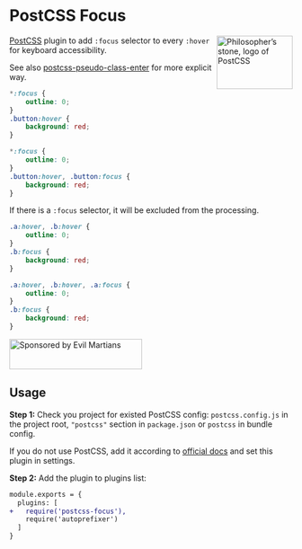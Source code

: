 # PostCSS Focus

<img align="right" width="135" height="95"
     title="Philosopher’s stone, logo of PostCSS"
     src="https://postcss.org/logo-leftp.svg">

[PostCSS] plugin to add `:focus` selector to every `:hover`
for keyboard accessibility.

See also [postcss-pseudo-class-enter] for more explicit way.

[postcss-pseudo-class-enter]: https://github.com/jonathantneal/postcss-pseudo-class-enter
[PostCSS]:                    https://github.com/postcss/postcss

```css
*:focus {
    outline: 0;
}
.button:hover {
    background: red;
}
```

```css
*:focus {
    outline: 0;
}
.button:hover, .button:focus {
    background: red;
}
```

If there is a `:focus` selector, it will be excluded from the processing.

```css
.a:hover, .b:hover {
    outline: 0;
}
.b:focus {
    background: red;
}
```

```css
.a:hover, .b:hover, .a:focus {
    outline: 0;
}
.b:focus {
    background: red;
}
```

<a href="https://evilmartians.com/?utm_source=postcss-focus">
  <img src="https://evilmartians.com/badges/sponsored-by-evil-martians.svg"
       alt="Sponsored by Evil Martians" width="236" height="54">
</a>


## Usage

**Step 1:** Check you project for existed PostCSS config: `postcss.config.js`
in the project root, `"postcss"` section in `package.json`
or `postcss` in bundle config.

If you do not use PostCSS, add it according to [official docs]
and set this plugin in settings.

**Step 2:** Add the plugin to plugins list:

```diff
module.exports = {
  plugins: [
+   require('postcss-focus'),
    require('autoprefixer')
  ]
}
```

[official docs]: https://github.com/postcss/postcss#usage
